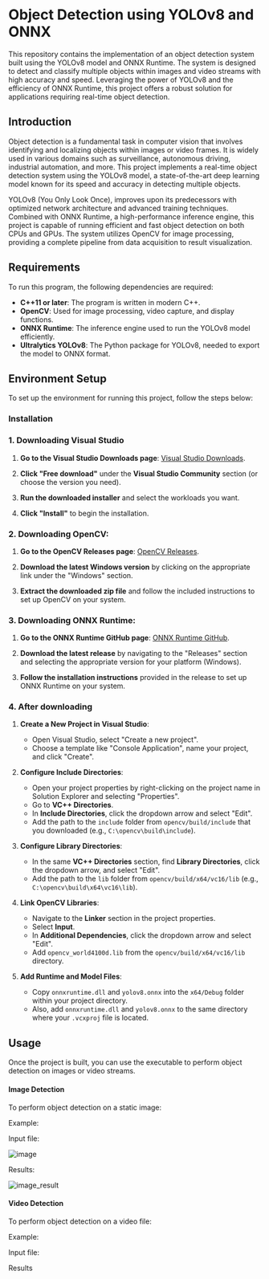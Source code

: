 # Object Detection using YOLOv8 and ONNX

This repository contains the implementation of an object detection system built using the YOLOv8 model and ONNX Runtime. The system is designed to detect and classify multiple objects within images and video streams with high accuracy and speed. Leveraging the power of YOLOv8 and the efficiency of ONNX Runtime, this project offers a robust solution for applications requiring real-time object detection.

## Introduction

Object detection is a fundamental task in computer vision that involves identifying and localizing objects within images or video frames. It is widely used in various domains such as surveillance, autonomous driving, industrial automation, and more. This project implements a real-time object detection system using the YOLOv8 model, a state-of-the-art deep learning model known for its speed and accuracy in detecting multiple objects.

YOLOv8 (You Only Look Once), improves upon its predecessors with optimized network architecture and advanced training techniques. Combined with ONNX Runtime, a high-performance inference engine, this project is capable of running efficient and fast object detection on both CPUs and GPUs. The system utilizes OpenCV for image processing, providing a complete pipeline from data acquisition to result visualization.

## Requirements

To run this program, the following dependencies are required:

- **C++11 or later**: The program is written in modern C++.
- **OpenCV**: Used for image processing, video capture, and display functions.
- **ONNX Runtime**: The inference engine used to run the YOLOv8 model efficiently.
- **Ultralytics YOLOv8**: The Python package for YOLOv8, needed to export the model to ONNX format.

## Environment Setup

To set up the environment for running this project, follow the steps below:

### Installation

### 1. Downloading Visual Studio

1. **Go to the Visual Studio Downloads page**: [Visual Studio Downloads](https://visualstudio.microsoft.com/downloads/).

2. **Click "Free download"** under the **Visual Studio Community** section (or choose the version you need).

3. **Run the downloaded installer** and select the workloads you want.

4. **Click "Install"** to begin the installation.

### 2. Downloading OpenCV:

1. **Go to the OpenCV Releases page**: [OpenCV Releases](https://opencv.org/releases/).

2. **Download the latest Windows version** by clicking on the appropriate link under the "Windows" section.

3. **Extract the downloaded zip file** and follow the included instructions to set up OpenCV on your system.

### 3. Downloading ONNX Runtime:

1. **Go to the ONNX Runtime GitHub page**: [ONNX Runtime GitHub](https://github.com/microsoft/onnxruntime).

2. **Download the latest release** by navigating to the "Releases" section and selecting the appropriate version for your platform (Windows).

3. **Follow the installation instructions** provided in the release to set up ONNX Runtime on your system.

### 4. After downloading

1. **Create a New Project in Visual Studio**:
   - Open Visual Studio, select "Create a new project".
   - Choose a template like "Console Application", name your project, and click "Create".

2. **Configure Include Directories**:
   - Open your project properties by right-clicking on the project name in Solution Explorer and selecting "Properties".
   - Go to **VC++ Directories**.
   - In **Include Directories**, click the dropdown arrow and select "Edit".
   - Add the path to the `include` folder from `opencv/build/include` that you downloaded (e.g., `C:\opencv\build\include`).

3. **Configure Library Directories**:
   - In the same **VC++ Directories** section, find **Library Directories**, click the dropdown arrow, and select "Edit".
   - Add the path to the `lib` folder from `opencv/build/x64/vc16/lib` (e.g., `C:\opencv\build\x64\vc16\lib`).

4. **Link OpenCV Libraries**:
   - Navigate to the **Linker** section in the project properties.
   - Select **Input**.
   - In **Additional Dependencies**, click the dropdown arrow and select "Edit".
   - Add `opencv_world4100d.lib` from the `opencv/build/x64/vc16/lib` directory.

5. **Add Runtime and Model Files**:
   - Copy `onnxruntime.dll` and `yolov8.onnx` into the `x64/Debug` folder within your project directory.
   - Also, add `onnxruntime.dll` and `yolov8.onnx` to the same directory where your `.vcxproj` file is located.

## Usage

Once the project is built, you can use the executable to perform object detection on images or video streams.

#### Image Detection

To perform object detection on a static image:

Example:

Input file:

![image](https://github.com/user-attachments/assets/02b386b6-10fd-4c05-ae03-231d44144bee)

Results:

![image_result](https://github.com/user-attachments/assets/84cc8779-1691-41d8-8eae-cf35af1d50d0)

#### Video Detection

To perform object detection on a video file:

Example:

Input file:



Results


